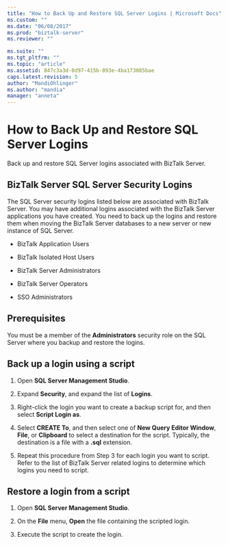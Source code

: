 ```yaml
---
title: "How to Back Up and Restore SQL Server Logins | Microsoft Docs"
ms.custom: ""
ms.date: "06/08/2017"
ms.prod: "biztalk-server"
ms.reviewer: ""

ms.suite: ""
ms.tgt_pltfrm: ""
ms.topic: "article"
ms.assetid: 847c3a3d-0d97-415b-893e-4ba173085bae
caps.latest.revision: 5
author: "MandiOhlinger"
ms.author: "mandia"
manager: "anneta"
---
```

# How to Back Up and Restore SQL Server Logins
Back up and restore SQL Server logins associated with BizTalk Server.  
  
## BizTalk Server SQL Server Security Logins  
 The SQL Server security logins listed below are associated with BizTalk Server. You may have additional logins associated with the BizTalk Server applications you have created. You need to back up the logins and restore them when moving the BizTalk Server databases to a new server or new instance of SQL Server.  
  
-   BizTalk Application Users  
  
-   BizTalk Isolated Host Users  
  
-   BizTalk Server Administrators  
  
-   BizTalk Server Operators  
  
-   SSO Administrators  

## Prerequisites  
You must be a member of the **Administrators** security role on the SQL Server where you backup and restore the logins.  
  
## Back up a login using a script  
  
1.  Open **SQL Server Management Studio**.  
  
2.  Expand **Security**, and expand the list of **Logins**.  
  
3.  Right-click the login you want to create a backup script for, and then select **Script Login as**.  
  
4.  Select **CREATE To**, and then select one of **New Query Editor Window**, **File**, or **Clipboard** to select a destination for the script. Typically, the destination is a file with a **.sql** extension.  
  
5.  Repeat this procedure from Step 3 for each login you want to script. Refer to the list of BizTalk Server related logins to determine which logins you need to script.  
  
## Restore a login from a script  
  
1.  Open **SQL Server Management Studio**.  
  
2.  On the **File** menu, **Open** the file containing the scripted login.  
  
3.  Execute the script to create the login.